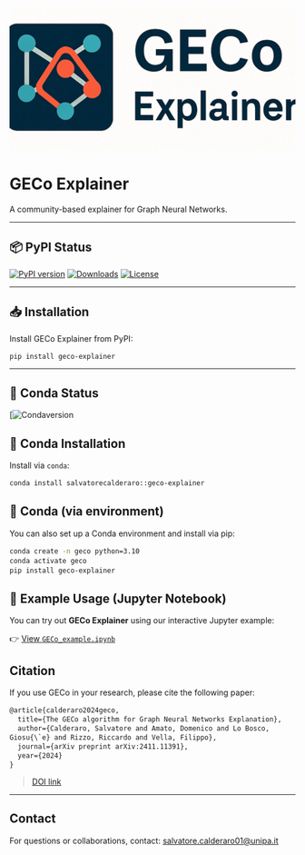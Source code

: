 ![GECo Logo](GECO_logo.jpg)

# GECo Explainer

A community-based explainer for Graph Neural Networks.

---

## 📦 PyPI Status

[![PyPI version](https://img.shields.io/pypi/v/geco_explainer.svg)](https://pypi.org/project/geco_explainer/)
[![Downloads](https://pepy.tech/badge/geco_explainer)](https://pepy.tech/project/geco_explainer)
[![License](https://img.shields.io/pypi/l/geco_explainer.svg)](LICENSE.txt)

---

## 📥 Installation

Install GECo Explainer from PyPI:

```bash
pip install geco-explainer
```
---
## 🐍 Conda Status
[![Condaversion](https://anaconda.org/salvatorecalderaro/geco-explainer/badges/version.svg)



## 🐍 Conda Installation

Install via `conda`:

```bash
conda install salvatorecalderaro::geco-explainer
```
## 🐍 Conda (via environment)

You can also set up a Conda environment and install via pip:

```bash
conda create -n geco python=3.10
conda activate geco
pip install geco-explainer
```

## 📘 Example Usage (Jupyter Notebook)

You can try out **GECo Explainer** using our interactive Jupyter example:

👉 [View `GECo_example.ipynb`](./example.ipynb)


## Citation

If you use GECo in your research, please cite the following paper:
```
@article{calderaro2024geco,
  title={The GECo algorithm for Graph Neural Networks Explanation},
  author={Calderaro, Salvatore and Amato, Domenico and Lo Bosco, Giosu{\`e} and Rizzo, Riccardo and Vella, Filippo},
  journal={arXiv preprint arXiv:2411.11391},
  year={2024}
}
```

> [DOI link](https://arxiv.org/abs/2411.11391)

---

## Contact

For questions or collaborations, contact: [salvatore.calderaro01@unipa.it](mailto:salvatore.calderaro01@unipa.it)
